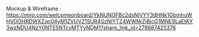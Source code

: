 Mockup & Wireframe : 
https://miro.com/welcomeonboard/YkNUNGFBc2dsNjVYY3dHNk1GbmhuWHVOOHRDWXZqc04yM1ZVUVZ1SUR4SzNlYTZ4WWNrZjBicG1MNE9LaEtKY3wzNDU4NzY0NTE5NTcyMTYyNDM1?share_link_id=278687425376
